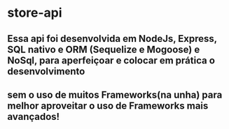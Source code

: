 # store-api

## Essa api foi desenvolvida em NodeJs, Express, SQL nativo e ORM (Sequelize e Mogoose) e NoSql, para aperfeiçoar e colocar em prática o desenvolvimento
## sem o uso de muitos Frameworks(na unha) para melhor aproveitar o uso de Frameworks mais avançados!

